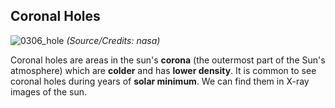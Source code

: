 ## Coronal Holes

![0306_hole](./static/0306_hole.jpg)
*(Source/Credits: nasa)*

Coronal holes are areas in the sun's **corona** (the outermost part of the Sun's atmosphere) which are **colder** and has **lower density**. It is common to see coronal holes during years of **solar minimum**. We can find them in X-ray images of the sun.
